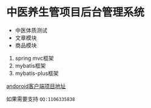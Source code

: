 # 中医养生管项目后台管理系统

* 中医体质测试
* 文章模块
* 商品模块

1. spring mvc框架
2. mybatis框架
3. mybatis-plus框架

[andoroid客户端项目地址]()

如果需要支持
`QQ:1106335838`